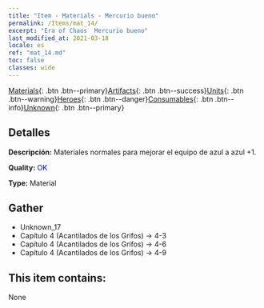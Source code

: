 ```yaml
---
title: "Item - Materials - Mercurio bueno"
permalink: /Items/mat_14/
excerpt: "Era of Chaos  Mercurio bueno"
last_modified_at: 2021-03-18
locale: es
ref: "mat_14.md"
toc: false
classes: wide
---
```

 [Materials](/es/Items/){: .btn .btn--primary}[Artifacts](/es/Items/Artifacts/){: .btn .btn--success}[Units](/es/Items/Units/){: .btn .btn--warning}[Heroes](/es/Items/Heroes/){: .btn .btn--danger}[Consumables](/es/Items/Consumables/){: .btn .btn--info}[Unknown](/es/Items/Unknown/){: .btn .btn--primary}

## Detalles
 **Descripción:** Materiales normales para mejorar el equipo de azul a azul +1.

 **Quality:** <span style="color: #0000CD">OK</span>

 **Type:** Material

## Gather

*    Unknown_17 
*    Capítulo 4 (Acantilados de los Grifos) -> 4-3 
*    Capítulo 4 (Acantilados de los Grifos) -> 4-6 
*    Capítulo 4 (Acantilados de los Grifos) -> 4-9 

## This item contains:

  None


